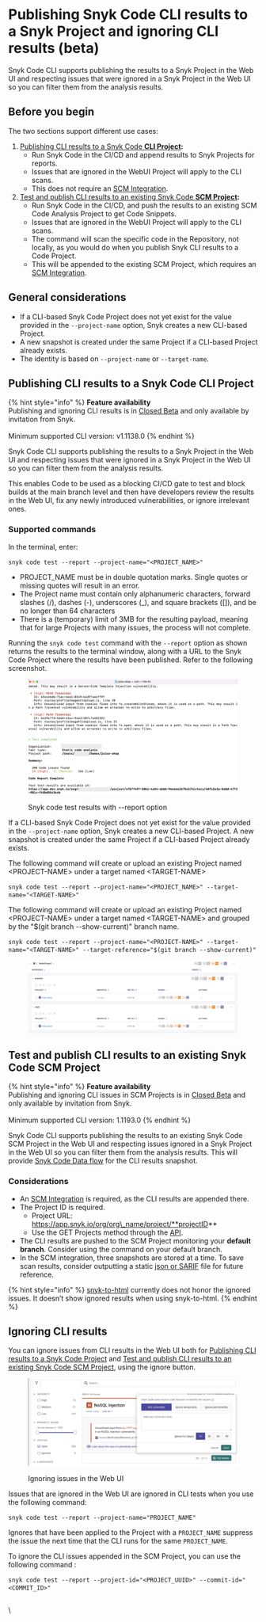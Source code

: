 # Publishing Snyk Code CLI results to a Snyk Project and ignoring CLI results (beta)

Snyk Code CLI supports publishing the results to a Snyk Project in the Web UI and respecting issues that were ignored in a Snyk Project in the Web UI so you can filter them from the analysis results.

## Before you begin

The two sections support different use cases:

1. [Publishing CLI results to a Snyk Code **CLI Project**](publishing-cli-results-to-a-snyk-project-and-ignoring-cli-results.md#publishing-cli-results-to-a-snyk-code-cli-project)**:**&#x20;
   * Run Snyk Code in the CI/CD and append results to Snyk Projects for reports.&#x20;
   * Issues that are ignored in the WebUI Project will apply to the CLI scans.&#x20;
   * This does not require an [SCM Integration](../../../integrations/git-repository-scm-integrations/).&#x20;
2. [Test and publish CLI results to an existing Snyk Code **SCM Project**](publishing-cli-results-to-a-snyk-project-and-ignoring-cli-results.md#test-and-publish-cli-results-to-an-existing-snyk-code-scm-project)**:**&#x20;
   * Run Snyk Code in the CI/CD, and push the results to an existing SCM Code Analysis Project to get Code Snippets.&#x20;
   * Issues that are ignored in the WebUI Project will apply to the CLI scans.&#x20;
   * The command will scan the specific code in the Repository, not locally, as you would do when you publish Snyk CLI results to a Code Project.&#x20;
   * This will be appended to the existing SCM Project, which requires an [SCM Integration](../../../integrations/git-repository-scm-integrations/).

## General considerations

* If a CLI-based Snyk Code Project does not yet exist for the value provided in the `--project-name` option, Snyk creates a new CLI-based Project.&#x20;
* A new snapshot is created under the same Project if a CLI-based Project already exists.
* The identity is based on `--project-name` or `--target-name`.

## **Publishing CLI results to a Snyk Code CLI Project**

{% hint style="info" %}
**Feature availability**\
Publishing and ignoring CLI results is in [Closed Beta](../../../more-info/snyk-feature-release-process.md#closed-beta) and only available by invitation from Snyk.\
\
Minimum supported CLI version: v1.1138.0
{% endhint %}

Snyk Code CLI supports publishing the results to a Snyk Project in the Web UI and respecting issues that were ignored in a Snyk Project in the Web UI so you can filter them from the analysis results.

This enables Code to be used as a blocking CI/CD gate to test and block builds at the main branch level and then have developers review the results in the Web UI, fix any newly introduced vulnerabilities, or ignore irrelevant ones.

### Supported commands

In the terminal, enter:

```
snyk code test --report --project-name="<PROJECT_NAME>"
```

* PROJECT\_NAME must be in double quotation marks. Single quotes or missing quotes will result in an error.
* The Project name must contain only alphanumeric characters, forward slashes (/), dashes (-), underscores (\_), and square brackets (\[]), and be no longer than 64 characters
* There is a (temporary) limit of 3MB for the resulting payload, meaning that for large Projects with many issues, the process will not complete.

Running the `snyk code test` command with the `--report` option as shown returns the results to the terminal window, along with a URL to the Snyk Code Project where the results have been published. Refer to the following screenshot.

<figure><img src="../../../.gitbook/assets/image (2) (6).png" alt="Snyk code test results with --report option"><figcaption><p>Snyk code test results with --report option</p></figcaption></figure>

If a CLI-based Snyk Code Project does not yet exist for the value provided in the `--project-name` option, Snyk creates a new CLI-based Project. A new snapshot is created under the same Project if a CLI-based Project already exists.

The following command will create or upload an existing Project named \<PROJECT-NAME> under a target named \<TARGET-NAME>

```
snyk code test --report --project-name="<PROJECT_NAME>" --target-name="<TARGET-NAME>"
```

The following command will create or upload an existing Project named \<PROJECT-NAME> under a target named \<TARGET-NAME> and grouped by the "$(git branch --show-current)" branch name.

```
snyk code test --report --project-name="<PROJECT-NAME>" --target-name="<TARGET-NAME>" --target-reference="$(git branch --show-current)"
```

<figure><img src="../../../.gitbook/assets/image (4).png" alt=""><figcaption></figcaption></figure>

## **Test and publish CLI results to an existing Snyk Code SCM Project**

{% hint style="info" %}
**Feature availability**\
Publishing and ignoring CLI issues in SCM Projects is in [Closed Beta](../../../more-info/snyk-feature-release-process.md#closed-beta) and only available by invitation from Snyk.\
\
Minimum supported CLI version: 1.1193.0
{% endhint %}

Snyk Code CLI supports publishing the results to an existing Snyk Code SCM Project in the Web UI and respecting issues ignored in a Snyk Project in the Web UI so you can filter them from the analysis results. This will provide [Snyk Code Data flow](https://docs.snyk.io/scan-application-code/snyk-code/exploring-and-working-with-the-snyk-code-results/exploring-the-vulnerability-issues-discovered-by-snyk-code/exploring-the-data-flow-and-fix-analysis-pages-of-an-issue/exploring-the-data-flow-page) for the CLI results snapshot.

### Considerations

* An [SCM Integration](../../../integrations/git-repository-scm-integrations/) is required, as the CLI results are appended there. &#x20;
* The Project ID is required.
  * Project URL: https://app.snyk.io/org/org\_name/project/**projectID**
  * Use the GET Projects method through the [API](https://apidocs.snyk.io/?version=2023-05-29#get-/orgs/-org\_id-/projects).&#x20;
* The CLI results are pushed to the SCM Project monitoring your **default branch**. Consider using the command on your default branch.
* In the SCM integration, three snapshots are stored at a time. To save scan results, consider outputting a static [json or SARIF](https://docs.snyk.io/scan-application-code/snyk-code/cli-for-snyk-code/working-with-the-snyk-code-cli-results/exporting-the-test-results-to-a-json-or-sarif-file) file for future reference.

{% hint style="info" %}
&#x20;[snyk-to-html](https://github.com/snyk/snyk-to-html) currently does not honor the ignored issues. It doesn’t show ignored results when using snyk-to-html.
{% endhint %}

## &#x20;**Ignoring CLI results**

You can ignore issues from CLI results in the Web UI both for [Publishing CLI results to a Snyk Code Project](publishing-cli-results-to-a-snyk-project-and-ignoring-cli-results.md#publishing-cli-results-to-a-snyk-code-cli-project) and [Test and publish CLI results to an existing Snyk Code SCM Project](publishing-cli-results-to-a-snyk-project-and-ignoring-cli-results.md#test-and-publish-cli-results-to-an-existing-snyk-code-scm-project), using the ignore button.

<figure><img src="../../../.gitbook/assets/image (1) (7) (1).png" alt="Ignoring issues in the Web UI"><figcaption><p>Ignoring issues in the Web UI</p></figcaption></figure>

Issues that are ignored in the Web UI are ignored in CLI tests when you use the following command:&#x20;

```
snyk code test --report --project-name="PROJECT_NAME"
```

Ignores that have been applied to the Project with a `PROJECT_NAME` suppress the issue the next time that the CLI runs for the same `PROJECT_NAME`.

To ignore the CLI issues appended in the SCM Project, you can use the following command :

```
snyk code test --report --project-id="<PROJECT_UUID>" --commit-id="<COMMIT_ID>"
```

##

\
